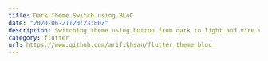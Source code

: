 ```yaml
---
title: Dark Theme Switch using BLoC
date: "2020-06-21T20:23:00Z"
description: Switching theme using button from dark to light and vice versa. State of theme is done using Business Logic Components. All code are tested using unit test, integration test, and driver test.
category: flutter
url: https://www.github.com/arifikhsan/flutter_theme_bloc
---
```

